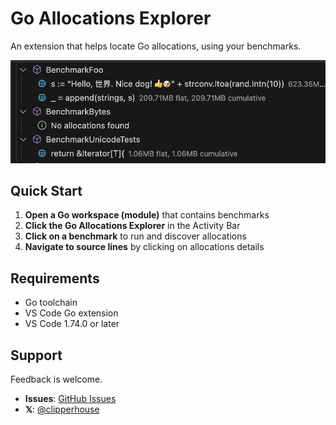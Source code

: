 # Go Allocations Explorer

An extension that helps locate Go allocations, using your benchmarks.

<img src="https://raw.githubusercontent.com/clipperhouse/go-allocations-vsix/main/Screenshot.png" width="560" alt="Go Allocations Explorer Screenshot">

## Quick Start

1. **Open a Go workspace (module)** that contains benchmarks
2. **Click the Go Allocations Explorer** in the Activity Bar
4. **Click on a benchmark** to run and discover allocations
5. **Navigate to source lines** by clicking on allocations details

## Requirements

- Go toolchain
- VS Code Go extension
- VS Code 1.74.0 or later

## Support

Feedback is welcome.

- **Issues**: [GitHub Issues](https://github.com/clipperhouse/go-allocations-vsix/issues)
- **𝕏**: [@clipperhouse](https://x.com/clipperhouse)
